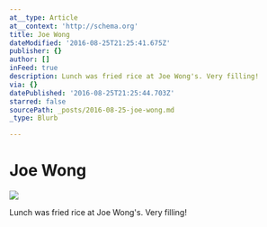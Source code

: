 ```yaml
---
at__type: Article
at__context: 'http://schema.org'
title: Joe Wong
dateModified: '2016-08-25T21:25:41.675Z'
publisher: {}
author: []
inFeed: true
description: Lunch was fried rice at Joe Wong's. Very filling!
via: {}
datePublished: '2016-08-25T21:25:44.703Z'
starred: false
sourcePath: _posts/2016-08-25-joe-wong.md
_type: Blurb

---
```

# Joe Wong
![](https://the-grid-user-content.s3-us-west-2.amazonaws.com/bcfaf2e3-b959-4cdf-83aa-6ccc1936090d.jpg)

Lunch was fried rice at Joe Wong's. Very filling!